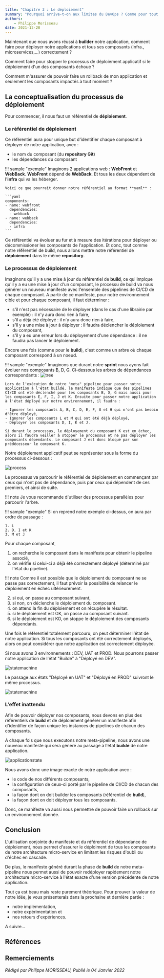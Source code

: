 ```yaml
---
title: "Chapitre 3 : Le déploiement"
summary: "Pourquoi arrive-t-on aux limites du DevOps ? Comme pour tout, le temps fait son œuvre. La démarche DevOps n'y échappe pas. Vous pouvez avoir une démarche très aboutie, au bout de plusieurs mois ou plusieurs années, celle-ci aura naturellement du plomb dans l'aile."
authors:
    - Philippe Morisseau
date: 2021-12-20
---
```


Maintenant que nous avons réussi à **builder** notre application, comment faire pour déployer notre applications et tous ses composants (infra., microservices,...) correctement ?

Comment faire pour stopper le processus de déploiement applicatif si le déploiement d'un des composants échoue ?

Comment m'assurer de pouvoir faire un rollback de mon application et seulement les composants impactés à tout moment ?

## La conceptualisation du processus de déploiement

Pour commencer, il nous faut un référentiel de **déploiement**. 

### Le référentiel de déploiement

Ce référentiel aura pour unique but d'identifier chaque composant à déployer de notre application, avec :

- le nom du composant (du **repository Git**)
- les dépendances du composant

!!! sample "exemple"
    Imaginons 2 applications web : **WebFront** et **WebBack**. **WebFront** dépend de **WebBack**. Et tous les deux dépendent de l'**infra** qui va les héberger. 

    Voici ce que pourrait donner notre référentiel au format **yaml** :

    ```yaml
    components:
    - name: webfront
      dependencies:
      - webback
    - name: webback
      dependencies: 
      - infra
    ```

Ce référentiel va évoluer au fur et à mesure des itérations pour déployer ou décommissioner les composants de l'application. Et donc, tout comme notre référentiel de build, nous allons mettre notre référentiel de **déploiement** dans le même **repository**.

### Le processus de déploiement

Imaginons qu'il y a une mise à jour du référentiel de **build**, ce qui implque qu'il y a eu une mise à jour d'un composant, le processu de build va nous générer un nouveau manifeste avec l'ensemble des pipelines de CI/CD de chaque composant.
A partir de ce manifeste, pour notre environnement cible et pour chaque composant, il faut déterminer :

- s'il n'est pas nécessaire de le déployer (dans le cas d'une librairie par exemple) : il n'y aura donc rien à faire,
- s'il a déjà été déployé : il n'y aura donc rien à faire,
- s'il y a une mise à jour à déployer : il faudra déclencher le déploiement du composant,
- s'il y a eu une erreur lors du déployement d'une dépendance : il ne faudra pas lancer le déploiement.

Encore une fois (comme pour le **build**), c'est comme un arbre où chaque composant correspond à un noeud.

!!! sample "exemple"
    Imaginons que durant notre **sprint** nous ayons fait évoluer nos composants B, D, G. 
    Ci-dessous les arbres de dépendances correspondants :
    ![tree](../../../img/06.comment.deploy.001.svg)

    Lors de l'exécution de notre "meta" pipeline pour passer notre application à l'état buildé, le manifeste indique que des pipelines CI/CD ont été déclenché pour les composants B, D, G mais aussi pour les compasants E, F, I, J et K. Ensuite pour passer notre application à l'état déployé sur notre environnement, il faudra :

    - Ignorer les composants A, B, C, D, E, F, G et H qui n'ont pas besoin d'être déployé,
    - Ignorer les composants L et M qui ont été déjà déployé,
    - Déployer les composants D, I, K et J.
    
    Si durant le processus, le déployement du composant K est en échec, alors il faudra veiller à stopper le processus et ne pas déployer les composants dépendants. Le composant J est donc bloqué par son prédécesseur le composant K.

Notre déploiement applicatif peut se représenter sous la forme du processus ci-dessous : 

![process](../../../img/06.comment.deploy.002.svg)

Le processus va parcourir le référentiel de déploiement en commençant par ceux qui n'ont pas de dépendance, puis par ceux qui dépendent de ces premiers, et ainsi de suite. 

!!! note
    Je vous recommande d'utiliser des processus parallèles pour parcourir l'arbre.

!!! sample "exemple" 
    Si on reprend notre exemple ci-dessus, on aura par ordre de passage :

    1. L
    2. D, I et K
    3. M et J

Pour chaque composant,

1. on recherche le composant dans le manifeste pour obtenir le pipeline associé,
2. on vérifie si celui-ci a déjà été correctement déployé (déterminé par l'état du pipeline).
  
!!! note
    Comme il est possible que le déploiement du composant ne se passe pas correctement, il faut prévoir la possibilité de relancer le déploiement en échec ultérieurement.

2. si oui, on passe au composant suivant,
3. si non, on déclenche le déploiement du composant.
4. on attend la fin du déploiement et on récupère le résultat.
5. si le déploiement est OK, on passe au composant suivant.
6. si le déploiement est KO, on stoppe le déploiement des composants dépendants.

Une fois le référentiel totalement parcouru, on peut déterminer l'état de notre application. Si tous les composants ont été correctement déployés, alors on peut considérer que notre application est correctement déployée.

Si nous avons 3 environnements : DEV, UAT et PROD. Nous pourrons passer notre application de l'état "Buildé" à "Déployé en DEV".

![statemachine](../../../img/06.comment.deploy.003.svg)

Le passage aux états "Déployé en UAT" et "Déployé en PROD" suivront le même processus.

![statemachine](../../../img/06.comment.deploy.004.svg)

### L'effet inattendu 

Afin de pouvoir déployer nos composants, nous devons en plus des référentiels de **build** et de déploiement générer un manifeste afin d'identifier de façon unique les instances de pipelines de chacun des composants.

A chaque fois que nous executons notre meta-pipeline, nous avons une nouveau manifeste qui sera généré au passage à l'état **buildé** de notre application. 

![applicationstate](../../../img/06.comment.deploy.005.svg)

Nous avons donc une image exacte de notre application avec :

- le code de nos différents composants,
- la configuration de ceux-ci porté par le pipeline de CI/CD de chacun des composants,
- la façon dont on doit builder les composants (référentiel de **build**),
- la façon dont on doit déployer tous les composants.

Donc, ce manifeste va aussi nous permettre de pouvoir faire un rollback sur un environnement donnée.  

## Conclusion

L'utilisation conjointe du manifeste et du référentiel de dépendance de déploiement, nous permet d'assurer le déploiment de tous les composants de notre architecture micro-service en limitant les risques d'oubli ou d'échec en cascade. 

De plus, le manifeste généré durant la phase de **build** de notre meta-pipeline nous permet aussi de pouvoir redéployer rapidement notre architecture micro-service à l'état exacte d'une version précédente de notre application.

Tout ça est beau mais reste purement théorique. Pour prouver la valeur de notre idée, je vous présenterais dans la prochaine et dernière partie :

- notre implémentation,
- notre expérimentation et 
- nos retours d'expériences. 

A suivre...

## Références


## Remerciements

_Rédigé par Philippe MORISSEAU, Publié le 04 Janvier 2022_